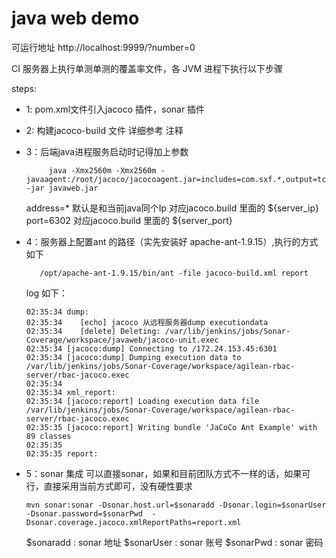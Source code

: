 # java web demo 

可运行地址 http://localhost:9999/?number=0

CI 服务器上执行单测单测的覆盖率文件，各 JVM 进程下执行以下步骤

steps:
- 1: pom.xml文件引入jacoco 插件，sonar 插件
- 2: 构建jacoco-build 文件 详细参考 注释
- 3：后端java进程服务启动时记得加上参数
    ```shell
         java -Xmx2560m -Xmx2560m -javaagent:/root/jacoco/jacocoagent.jar=includes=com.sxf.*,output=tcpserver,address=*,port=6302 -jar javaweb.jar 
    ```
   address=* 默认是和当前java同个Ip 对应jacoco.build 里面的 ${server_ip}
   port=6302 对应jacoco.build 里面的 ${server_port}
   
- 4：服务器上配置ant 的路径（实先安装好 apache-ant-1.9.15）,执行的方式如下
     ```shell
        /opt/apache-ant-1.9.15/bin/ant -file jacoco-build.xml report
     ```
     
     log 如下：
     ```
     02:35:34 dump:
     02:35:34    [echo] jacoco 从远程服务器dump executiondata
     02:35:34    [delete] Deleting: /var/lib/jenkins/jobs/Sonar-Coverage/workspace/javaweb/jacoco-unit.exec
     02:35:34 [jacoco:dump] Connecting to /172.24.153.45:6301
     02:35:34 [jacoco:dump] Dumping execution data to /var/lib/jenkins/jobs/Sonar-Coverage/workspace/agilean-rbac-server/rbac-jacoco.exec
     02:35:34 
     02:35:34 xml_report:
     02:35:34 [jacoco:report] Loading execution data file /var/lib/jenkins/jobs/Sonar-Coverage/workspace/agilean-rbac-server/rbac-jacoco.exec
     02:35:35 [jacoco:report] Writing bundle 'JaCoCo Ant Example' with 89 classes
     02:35:35 
     02:35:35 report:
     ```
- 5：sonar 集成
可以直接sonar，如果和目前团队方式不一样的话，如果可行，直接采用当前方式即可，没有硬性要求
    ```
    mvn sonar:sonar -Dsonar.host.url=$sonaradd -Dsonar.login=$sonarUser -Dsonar.password=$sonarPwd  -Dsonar.coverage.jacoco.xmlReportPaths=report.xml

  ```
  $sonaradd  : sonar 地址 
  $sonarUser : sonar 账号
  $sonarPwd  : sonar 密码